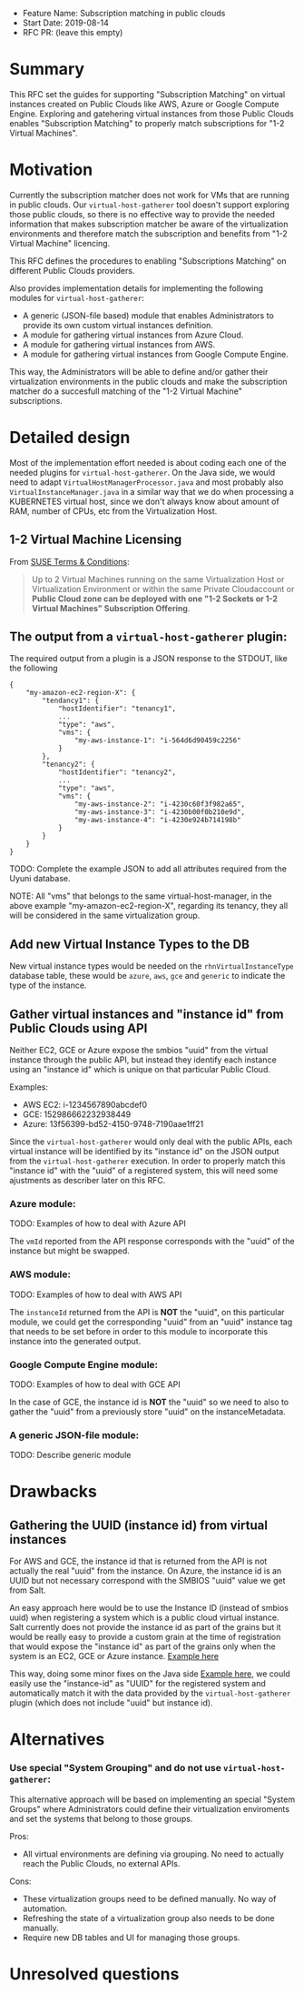 - Feature Name: Subscription matching in public clouds
- Start Date: 2019-08-14
- RFC PR: (leave this empty)

# Summary
[summary]: #summary

This RFC set the guides for supporting "Subscription Matching" on virtual instances created on Public Clouds like AWS, Azure or Google Compute Engine. Exploring and gatehering virtual instances from those Public Clouds enables "Subscription Matching" to properly match subscriptions for "1-2 Virtual Machines".

# Motivation
[motivation]: #motivation

Currently the subscription matcher does not work for VMs that are running in public clouds. Our `virtual-host-gatherer` tool doesn't support exploring those public clouds, so there is no effective way to provide the needed information that makes subscription matcher be aware of the virtualization environments and therefore match the subscription and benefits from "1-2 Virtual Machine" licencing.

This RFC defines the procedures to enabling "Subscriptions Matching" on different Public Clouds providers.

Also provides implementation details for implementing the following modules for `virtual-host-gatherer`:

- A generic (JSON-file based) module that enables Administrators to provide its own custom virtual instances definition.
- A module for gathering virtual instances from Azure Cloud.
- A module for gathering virtual instances from AWS.
- A module for gathering virtual instances from Google Compute Engine.

This way, the Administrators will be able to define and/or gather their virtualization environments in the public clouds and make the subscription matcher do a succesfull matching of the "1-2 Virtual Machine" subscriptions.

# Detailed design
[design]: #detailed-design

Most of the implementation effort needed is about coding each one of the needed plugins for `virtual-host-gatherer`. On the Java side, we would need to adapt `VirtualHostManagerProcessor.java` and most probably also `VirtualInstanceManager.java` in a similar way that we do when processing a KUBERNETES virtual host, since we don't always know about amount of RAM, number of CPUs, etc from the Virtualization Host.


## 1-2 Virtual Machine Licensing
From [SUSE Terms & Conditions](https://www.suse.com/products/terms_and_conditions.pdf):

> Up to 2 Virtual Machines running on the same Virtualization Host or Virtualization Environment or within the same Private Cloudaccount or **Public Cloud zone can be deployed with one "1-2 Sockets or 1-2 Virtual Machines" Subscription Offering**.


## The output from a `virtual-host-gatherer` plugin:
The required output from a plugin is a JSON response to the STDOUT, like the following

```
{
    "my-amazon-ec2-region-X": {
        "tendancy1": {
            "hostIdentifier": "tenancy1",
            ...
            "type": "aws",
            "vms": {
                "my-aws-instance-1": "i-564d6d90459c2256"
            }
        },
        "tenancy2": {
            "hostIdentifier": "tenancy2",
            ...
            "type": "aws",
            "vms": {
                "my-aws-instance-2": "i-4230c60f3f982a65",
                "my-aws-instance-3": "i-4230b00f0b210e9d",
                "my-aws-instance-4": "i-4230e924b714198b"
            }
        }
    }
}
```
TODO: Complete the example JSON to add all attributes required from the Uyuni database.

NOTE: All "vms" that belongs to the same virtual-host-manager, in the above example "my-amazon-ec2-region-X", regarding its tenancy, they all will be considered in the same virtualization group.

## Add new Virtual Instance Types to the DB
New virtual instance types would be needed on the `rhnVirtualInstanceType` database table, these would be `azure`, `aws`, `gce` and `generic` to indicate the type of the instance.


## Gather virtual instances and "instance id" from Public Clouds using API

Neither EC2, GCE or Azure expose the smbios "uuid" from the virtual instance through the public API, but instead they identify each instance using an "instance id" which is unique on that particular Public Cloud.

Examples:

- AWS EC2: i-1234567890abcdef0
- GCE: 152986662232938449
- Azure: 13f56399-bd52-4150-9748-7190aae1ff21

Since the `virtual-host-gatherer` would only deal with the public APIs, each virtual instance will be identified by its "instance id" on the JSON output from the `virtual-host-gatherer` execution. In order to properly match this "instance id" with the "uuid" of a registered system, this will need some ajustments as describer later on this RFC.

### Azure module:

TODO: Examples of how to deal with Azure API

The `vmId` reported from the API response corresponds with the "uuid" of the instance but might be swapped.

### AWS module:

TODO: Examples of how to deal with AWS API

The `instanceId` returned from the API is **NOT** the "uuid", on this particular module, we could get the corresponding "uuid" from an "uuid" instance tag that needs to be set before in order to this module to incorporate this instance into the generated output.

### Google Compute Engine module:

TODO: Examples of how to deal with GCE API

In the case of GCE, the instance id is **NOT** the "uuid" so we need to also to gather the "uuid" from a previously store "uuid" on the instanceMetadata.

### A generic JSON-file module:

TODO: Describe generic module

# Drawbacks
[drawbacks]: #drawbacks

## Gathering the UUID (instance id) from virtual instances

For AWS and GCE, the instance id that is returned from the API is not actually the real "uuid" from the instance. On Azure, the instance id is an UUID but not necessary correspond with the SMBIOS "uuid" value we get from Salt.

An easy approach here would be to use the Instance ID (instead of smbios uuid) when registering a system which is a public cloud virtual instance. Salt currently does not provide the instance id as part of the grains but it would be really easy to provide a custom grain at the time of registration that would expose the "instance id" as part of the grains only when the system is an EC2, GCE or Azure instance. [Example here](https://gist.github.com/meaksh/1ed58ece0f26ce27a8445985de9ad6a2)

This way, doing some minor fixes on the Java side [Example here](https://github.com/meaksh/uyuni/commit/03d88550dd87d22f3fabd25cebd7c23432285a3c), we could easily use the "instance-id" as "UUID" for the registered system and automatically match it with the data provided by the `virtual-host-gatherer` plugin (which does not include "uuid" but instance id).

# Alternatives
[alternatives]: #alternatives

### Use special "System Grouping" and do not use `virtual-host-gatherer`:
This alternative approach will be based on implementing an special "System Groups" where Administrators could define their virtualization enviroments and set the systems that belong to those groups.

Pros:
- All virtual environments are defining via grouping. No need to actually reach the Public Clouds, no external APIs.

Cons:
- These virtualization groups need to be defined manually. No way of automation.
- Refreshing the state of a virtualization group also needs to be done manually.
- Require new DB tables and UI for managing those groups.

# Unresolved questions
[unresolved]: #unresolved-questions
